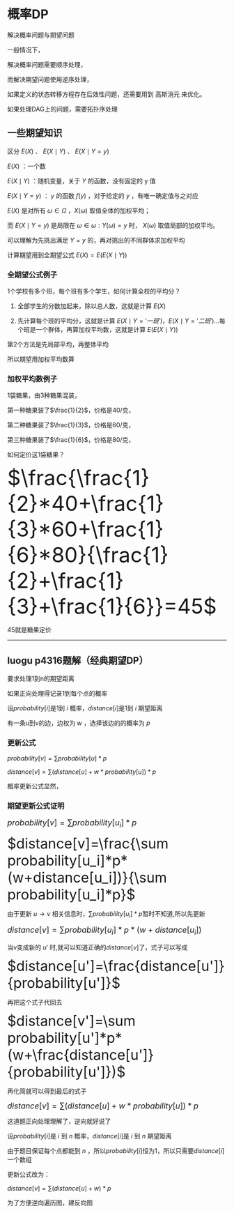 # 概率DP
解决概率问题与期望问题

一般情况下，

解决概率问题需要顺序处理，

而解决期望问题使用逆序处理，

如果定义的状态转移方程存在后效性问题，还需要用到 高斯消元 来优化。

如果处理DAG上的问题，需要拓扑序处理

## 一些期望知识

区分 $E(X)$ 、 $E(X \mid Y)$ 、 $E(X \mid Y=y)$

$E(X)$ ：一个数

$E(X \mid Y)$ ：随机变量，关于 $Y$ 的函数，没有固定的 y 值

$E(X \mid Y=y)$ ： $y$ 的函数 $f(y)$ ，对于给定的 $y$ ，有唯一确定值与之对应

$E(X)$ 是对所有 $ω∈Ω$ ，$X(ω)$ 取值全体的加权平均；

而 $E(X \mid Y=y)$ 是局限在 $ω∈{ω:Y(ω)=y}$ 时， $X(ω)$ 取值局部的加权平均。

可以理解为先挑出满足 $Y=y$ 的，再对挑出的不同群体求加权平均

计算期望用到全期望公式 $E(X)=E(E(X\mid Y))$

### 全期望公式例子

1个学校有多个班，每个班有多个学生，如何计算全校的平均分？

1. 全部学生的分数加起来，除以总人数，这就是计算 $E(X)$

2. 先计算每个班的平均分，这就是计算 $E(X \mid Y='一班')$，$E(X \mid Y='二班')$...每个班是一个群体，再算加权平均数，这就是计算 $E(E(X\mid Y))$

第2个方法是先局部平均，再整体平均

所以期望用加权平均数算

### 加权平均数例子

1袋糖果，由3种糖果混装，

第一种糖果装了$\frac{1}{2}$，价格是40/克，

第二种糖果装了$\frac{1}{3}$，价格是60/克，

第三种糖果装了$\frac{1}{6}$，价格是80/克，

如何定价这1袋糖果？

<font size=7>$\frac{\frac{1}{2}*40+\frac{1}{3}*60+\frac{1}{6}*80}{\frac{1}{2}+\frac{1}{3}+\frac{1}{6}}=45$</font>

45就是糖果定价

---

## luogu p4316题解（经典期望DP）

要求处理1到n的期望距离

如果正向处理得记录1到每个点的概率

设$probability[i]$是1到 $i$ 概率，$distance[i]$是1到 $i$ 期望距离

有一条u到v的边，边权为 $w$ ，选择该边的的概率为 $p$ 

### 更新公式

$probability[v]= \sum probability[u]*p$

$distance[v]= \sum (distance[u]+w*probability[u])*p$

概率更新公式显然，

### 期望更新公式证明

<font size=4>$probability[v]=\sum probability[u_i]*p$</font>

<font size=6>$distance[v]=\frac{\sum probability[u_i]*p*(w+distance[u_i])}{\sum probability[u_i]*p}$</font>

由于更新 $u \rightarrow v$ 相关信息时，$\sum probability[u_i]*p$暂时不知道,所以先更新 

<font size=4>$distance[v]=\sum probability[u_i]*p*(w+distance[u_i])$</font>

当v变成新的 $u'$ 时,就可以知道正确的$distance[v]$了，式子可以写成

<font size=6>$distance[u']=\frac{distance[u']}{probability[u']}$</font>

再把这个式子代回去

<font size=6>$distance[v']=\sum probability[u']*p*(w+\frac{distance[u']}{probability[u']})$</font>

再化简就可以得到最后的式子

<font size=4>$distance[v]= \sum (distance[u]+w*probability[u])*p$</font>

这道题正向处理理解了，逆向就好说了

设$probability[i]$是 $i$ 到 $n$ 概率，$distance[i]$是 $i$ 到 $n$ 期望距离

由于题目保证每个点都能到 $n$ ，所以$probability[i]$恒为1，所以只需要$distance[i]$一个数组

更新公式改为：

$distance[v]= \sum (distance[u]+w)*p$

为了方便逆向遍历图，建反向图